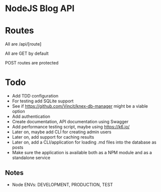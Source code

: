 # NodeJS Blog API

# Routes

All are /api/[route]

All are GET by default

POST routes are protected

# Todo

* Add TDD configuration
* For testing add SQLite support
* See if https://github.com/Vincit/knex-db-manager might be a viable option
* Add authentication
* Create documentation, API documentation using Swagger
* Add performance testing script, maybe using https://k6.io/
* Later on, maybe add CLI for creating admin users
* Later on, add support for caching results
* Later on, add a CLI/application for loading .md files into the database as posts
* Make sure the application is available both as a NPM module and as a standalone service

## Notes

* Node ENVs: DEVELOPMENT, PRODUCTION, TEST
